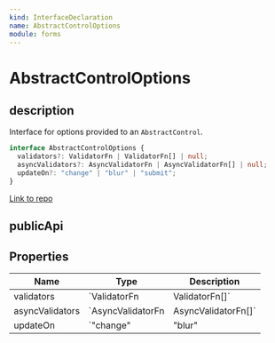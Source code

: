 ```yaml
---
kind: InterfaceDeclaration
name: AbstractControlOptions
module: forms
---
```


# AbstractControlOptions

## description

Interface for options provided to an `AbstractControl`.

```ts
interface AbstractControlOptions {
  validators?: ValidatorFn | ValidatorFn[] | null;
  asyncValidators?: AsyncValidatorFn | AsyncValidatorFn[] | null;
  updateOn?: "change" | "blur" | "submit";
}
```

[Link to repo](https://github.com/timdeschryver/angular/blob/master/packages/forms/src/model.ts#L113-L129)

## publicApi

## Properties

| Name            | Type              | Description         |
| --------------- | ----------------- | ------------------- |
| validators      | `ValidatorFn      | ValidatorFn[]`      |  |
| asyncValidators | `AsyncValidatorFn | AsyncValidatorFn[]` |  |
| updateOn        | `"change"         | "blur"              | "submit"` |  |
